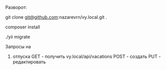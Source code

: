 Разворот:

git clone git@github.com:nazarevrn/vy.local.git .

composer install

./yii migrate

Запросы на
1) отпуска
GET - получить
vy.local/api/vacations
POST - создать
PUT - редактировать